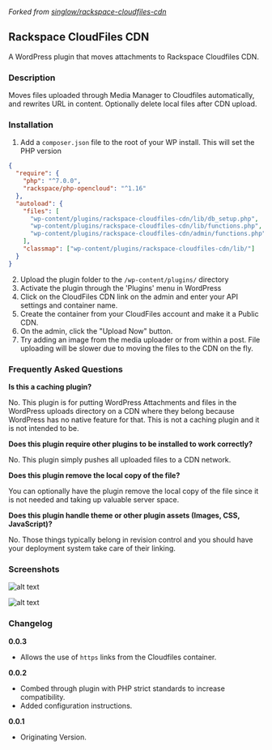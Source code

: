 *Forked from [singlow/rackspace-cloudfiles-cdn](https://github.com/singlow/rackspace-cloudfiles-cdn)*

Rackspace CloudFiles CDN
----


A WordPress plugin that moves attachments to Rackspace Cloudfiles CDN.

### Description

Moves files uploaded through Media Manager to Cloudfiles automatically, and rewrites URL in content. Optionally delete local files after CDN upload.

### Installation

1. Add a `composer.json` file to the root of your WP install. This will set the PHP version 
```json
{
  "require": {
    "php": "^7.0.0",
    "rackspace/php-opencloud": "^1.16"
  },
  "autoload": {
    "files": [
      "wp-content/plugins/rackspace-cloudfiles-cdn/lib/db_setup.php",
      "wp-content/plugins/rackspace-cloudfiles-cdn/lib/functions.php",
      "wp-content/plugins/rackspace-cloudfiles-cdn/admin/functions.php"
    ],
    "classmap": ["wp-content/plugins/rackspace-cloudfiles-cdn/lib/"]
  }
}
```
2. Upload the plugin folder to the `/wp-content/plugins/` directory
3. Activate the plugin through the 'Plugins' menu in WordPress
4. Click on the CloudFiles CDN link on the admin and enter your API settings and container name.
5. Create the container from your CloudFiles account and make it a Public CDN.
6. On the admin, click the "Upload Now" button.
7. Try adding an image from the media uploader or from within a post. File uploading will be slower due to moving the files to the CDN on the fly.

### Frequently Asked Questions

**Is this a caching plugin?**

No. This plugin is for putting WordPress Attachments and files in the WordPress uploads directory on a CDN where they belong because WordPress has no native feature for that. This is not a caching plugin and it is not intended to be.

**Does this plugin require other plugins to be installed to work correctly?**

No. This plugin simply pushes all uploaded files to a CDN network.

**Does this plugin remove the local copy of the file?**

You can optionally have the plugin remove the local copy of the file since it is not needed and taking up valuable server space.

**Does this plugin handle theme or other plugin assets (Images, CSS, JavaScript)?**

No. Those things typically belong in revision control and you should have your deployment system take care of their linking.

### Screenshots

![alt text](screenshot-1.png "Beautifully simple management")

![alt text](screenshot-2.png "Example output in content")

### Changelog

**0.0.3**
- Allows the use of `https` links from the Cloudfiles container.

**0.0.2**
- Combed through plugin with PHP strict standards to increase compatibility.
- Added configuration instructions.

**0.0.1**
- Originating Version.
